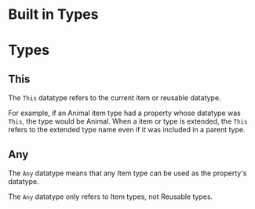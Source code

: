 Built in Types
==============

# Types

## This
The `This` datatype refers to the current item or reusable datatype. 

For example, if an Animal item type had a property whose datatype was `This`, the type would be Animal. When a item or type is extended, the `This` refers to the extended type name even if it was included in a parent type.

## Any
The `Any` datatype means that any Item type can be used as the property's datatype.

The `Any` datatype only refers to Item types, not Reusable types.
